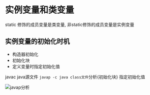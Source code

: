 # 实例变量和类变量

static 修饰的成员变量是类变量, 非static修饰的成员变量是实例变量


## 实例变量的初始化时机

+ 构造器初始化
+ 初始化块
+ 定义变量时指定初始化值

javac java源文件 `javap -c java class文件`分析{初始化块} 指定初始化值

![javap分析](resources/01.png)
